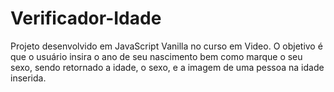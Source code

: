 # Verificador-Idade
Projeto desenvolvido em JavaScript Vanilla no curso em Video. O objetivo é que o usuário insira o ano de seu nascimento bem como marque o seu sexo, sendo retornado a idade, 
o sexo, e a imagem de uma pessoa na idade inserida. 
